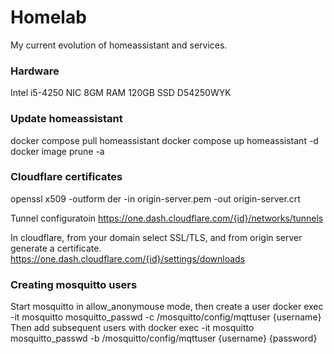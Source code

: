 # Homelab

My current evolution of homeassistant and services.

### Hardware
Intel i5-4250 NIC 8GM RAM 120GB SSD D54250WYK

### Update homeassistant
docker compose pull homeassistant
docker compose up homeassistant -d
docker image prune -a

### Cloudflare certificates
openssl x509 -outform der -in origin-server.pem -out origin-server.crt

Tunnel configuratoin
https://one.dash.cloudflare.com/{id}/networks/tunnels

In cloudflare, from your domain select SSL/TLS, and from origin server generate a certificate.
https://one.dash.cloudflare.com/{id}/settings/downloads

### Creating mosquitto users
Start mosquitto in allow_anonymouse mode, then create a user
docker exec -it mosquitto mosquitto_passwd -c /mosquitto/config/mqttuser {username}
Then add subsequent users with
docker exec -it mosquitto mosquitto_passwd -b /mosquitto/config/mqttuser {username} {password}
